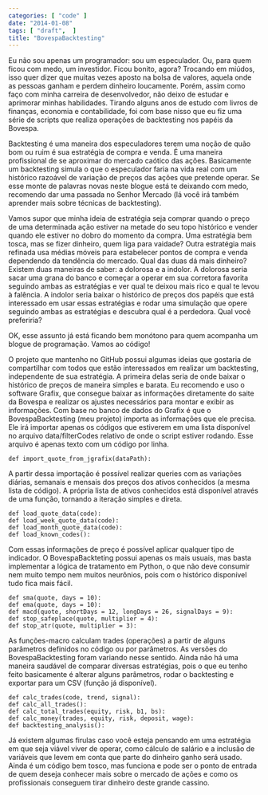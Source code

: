 ```yaml
---
categories: [ "code" ]
date: "2014-01-08"
tags: [ "draft",  ]
title: "BovespaBacktesting"
---
```

Eu não sou apenas um programador: sou um especulador. Ou, para quem
ficou com medo, um investidor. Ficou bonito, agora? Trocando em miúdos,
isso quer dizer que muitas vezes aposto na bolsa de valores, aquela onde
as pessoas ganham e perdem dinheiro loucamente. Porém, assim como faço
com minha carreira de desenvolvedor, não deixo de estudar e aprimorar
minhas habilidades. Tirando alguns anos de estudo com livros de finanças,
economia e contabilidade, foi com base nisso que eu fiz uma série de
scripts que realiza operações de backtesting nos papéis da Bovespa.

Backtesting é uma maneira dos especuladores terem uma noção de
quão bom ou ruim é sua estratégia de compra e venda. É uma maneira
profissional de se aproximar do mercado caótico das ações. Basicamente
um backtesting simula o que o especulador faria na vida real com um
histórico razoável de variação de preços das ações que pretende
operar. Se esse monte de palavras novas neste blogue está te deixando
com medo, recomendo dar uma passada no Senhor Mercado (lá você irá
também aprender mais sobre técnicas de backtesting).

Vamos supor que minha ideia de estratégia seja comprar quando o preço de
uma determinada ação estiver na metade do seu topo histórico e vender
quando ele estiver no dobro do momento da compra. Uma estratégia bem
tosca, mas se fizer dinheiro, quem liga para vaidade? Outra estratégia
mais refinada usa médias móveis para estabelecer pontos de compra
e venda dependendo da tendência do mercado. Qual das duas dá mais
dinheiro? Existem duas maneiras de saber: a dolorosa e a indolor. A
dolorosa seria sacar uma grana do banco e começar a operar em
sua corretora favorita seguindo ambas as estratégias e ver qual te
deixou mais rico e qual te levou à falência. A indolor seria baixar
o histórico de preços dos papéis que está interessado em usar
essas estratégias e rodar uma simulação que opere seguindo ambas as
estratégias e descubra qual é a perdedora. Qual você preferiria?

OK, esse assunto já está ficando bem monótono para quem acompanha um
blogue de programação. Vamos ao código!

O projeto que mantenho no GitHub possui algumas ideias que gostaria
de compartilhar com todos que estão interessados em realizar um
backtesting, independente de sua estratégia. A primeira delas seria
de onde baixar o histórico de preços de maneira simples e barata. Eu
recomendo e uso o software Grafix, que consegue baixar as informações
diretamente do saite da Bovespa e realizar os ajustes necessários para
montar e exibir as informações. Com base no banco de dados do Grafix
é que o BovespaBacktesting (meu projeto) importa as informações que
ele precisa. Ele irá importar apenas os códigos que estiverem em uma
lista disponível no arquivo data/filterCodes relativo de onde o script
estiver rodando. Esse arquivo é apenas texto com um código por linha.

    def import_quote_from_jgrafix(dataPath):
    

A partir dessa importação é possível realizar queries com as
variações diárias, semanais e mensais dos preços dos ativos conhecidos
(a mesma lista de código). A própria lista de ativos conhecidos está
disponível através de uma função, tornando a iteração simples e
direta.

    def load_quote_data(code):
    def load_week_quote_data(code):
    def load_month_quote_data(code):
    def load_known_codes():
    

Com essas informações de preço é possível aplicar qualquer tipo de
indicador. O BovespaBackteting possui apenas os mais usuais, mas basta
implementar a lógica de tratamento em Python, o que não deve consumir
nem muito tempo nem muitos neurônios, pois com o histórico disponível
tudo fica mais fácil.

    def sma(quote, days = 10):
    def ema(quote, days = 10):
    def macd(quote, shortDays = 12, longDays = 26, signalDays = 9):
    def stop_safeplace(quote, multiplier = 4):
    def stop_atr(quote, multiplier = 3):
    

As funções-macro calculam trades (operações) a partir de alguns
parâmetros definidos no código ou por parâmetros. As versões do
BovespaBacktesting foram variando nesse sentido. Ainda não há uma
maneira saudável de comparar diversas estratégias, pois o que eu tenho
feito basicamente é alterar alguns parâmetros, rodar o backtesting e
exportar para um CSV (função já disponível).

    def calc_trades(code, trend, signal):
    def calc_all_trades():
    def calc_total_trades(equity, risk, b1, bs):
    def calc_money(trades, equity, risk, deposit, wage):
    def backtesting_analysis():
    

Já existem algumas firulas caso você esteja pensando em uma estratégia
em que seja viável viver de operar, como cálculo de salário e a
inclusão de variáveis que levem em conta que parte do dinheiro ganho
será usado. Ainda é um código bem tosco, mas funciona e pode ser o
ponto de entrada de quem deseja conhecer mais sobre o mercado de ações
e como os profissionais conseguem tirar dinheiro deste grande cassino.
